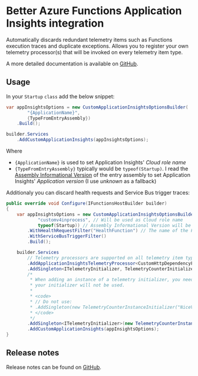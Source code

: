 # Better Azure Functions Application Insights integration

Automatically discards redundant telemetry items such as Functions execution traces and duplicate exceptions. Allows you to register your own telemetry processor(s) that will be invoked on every telemetry item type.

A more detailed documentation is available on [GitHub][documentation].

## Usage

In your `Startup` `class` add the below snippet:

```csharp
var appInsightsOptions = new CustomApplicationInsightsOptionsBuilder(
        "{ApplicationName}",
        {TypeFromEntryAssembly})
    .Build();

builder.Services
    .AddCustomApplicationInsights(appInsightsOptions);
```

Where

- `{ApplicationName}` is used to set Application Insights' _Cloud role name_
- `{TypeFromEntryAssembly}` typically would be `typeof(Startup)`. I read the [Assembly Informational Version][assembly-informational-version] of the entry assembly to set Application Insights' _Application version_ (I use _unknown_ as a fallback)

Additionaly you can discard health requests and Service Bus trigger traces:

```csharp
public override void Configure(IFunctionsHostBuilder builder)
{
    var appInsightsOptions = new CustomApplicationInsightsOptionsBuilder(
            "customv4inprocess", // Will be used as Cloud role name
            typeof(Startup)) // Assembly Informational Version will be used as Application version
        .WithHealthRequestFilter("HealthFunction") // The name of the Function, not the route
        .WithServiceBusTriggerFilter()
        .Build();

    builder.Services
        // Telemetry processors are supported on all telemetry item types
        .AddApplicationInsightsTelemetryProcessor<CustomHttpDependencyFilter>()
        .AddSingleton<ITelemetryInitializer, TelemetryCounterInitializer>()
        /*
         * When adding an instance of a telemetry initializer, you need to provide the service Type otherwise
         * your initializer will not be used.
         *
         * <code>
         * // Do not use:
         * .AddSingleton(new TelemetryCounterInstanceInitializer("NiceValue"))
         * </code>
         */
        .AddSingleton<ITelemetryInitializer>(new TelemetryCounterInstanceInitializer("NiceValue"))
        .AddCustomApplicationInsights(appInsightsOptions);
}
```

## Release notes

Release notes can be found on [GitHub][release-notes].

[assembly-informational-version]: https://docs.microsoft.com/en-us/dotnet/standard/assembly/versioning#assembly-informational-version
[release-notes]: https://github.com/gabrielweyer/azure-functions-telemetry/releases
[documentation]: https://github.com/gabrielweyer/azure-functions-telemetry/blob/main/README.md
